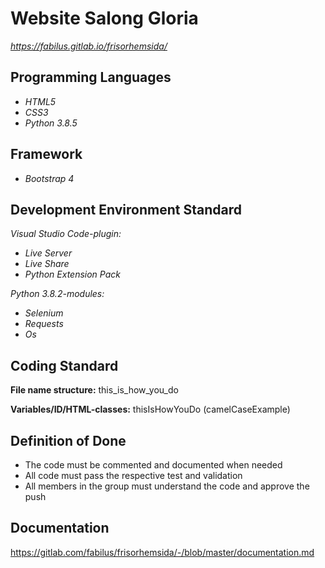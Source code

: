 # Website Salong Gloria

*https://fabilus.gitlab.io/frisorhemsida/*

## Programming Languages

- *HTML5*
- *CSS3*
- *Python 3.8.5*

## Framework

- *Bootstrap 4*

## Development Environment Standard

*Visual Studio Code-plugin:*
- *Live Server*
- *Live Share*
- *Python Extension Pack*


*Python 3.8.2-modules:*
- *Selenium*
- *Requests*
- *Os*

## Coding Standard

**File name structure:** this_is_how_you_do

**Variables/ID/HTML-classes:** thisIsHowYouDo (camelCaseExample)

## Definition of Done

- The code must be commented and documented when needed
- All code must pass the respective test and validation
- All members in the group must understand the code and approve the push

## Documentation

https://gitlab.com/fabilus/frisorhemsida/-/blob/master/documentation.md